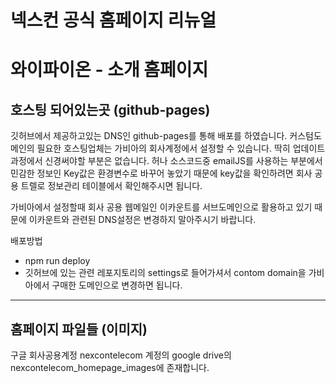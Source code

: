 # 넥스컨 공식 홈페이지 리뉴얼


# 와이파이온 - 소개 홈페이지
## 호스팅 되어있는곳 (github-pages)

깃허브에서 제공하고있는 DNS인 github-pages를 통해 배포를 하였습니다.
커스텀도메인의 필요한 호스팅업체는 가비아의 회사계정에서 설정할 수 있습니다.
딱히 업데이트과정에서 신경써야할 부분은 없습니다.
허나 소스코드중 emailJS를 사용하는 부분에서 민감한 정보인 Key값은 환경변수로 바꾸어 놓았기 때문에
key값을 확인하려면 회사 공용 트렐로 정보관리 테이블에서 확인해주시면 됩니다.

가비아에서 설정할때 회사 공용 웹메일인 이카운트를 서브도메인으로 활용하고 있기 때문에
이카운트와 관련된 DNS설정은 변경하지 말아주시기 바랍니다.

배포방법
- npm run deploy
- 깃허브에 있는 관련 레포지토리의 settings로 들어가셔서 contom domain을 가비아에서 구매한 도메인으로 변경하면 됩니다.

---
## 홈페이지 파일들 (이미지)

구글 회사공용계정 nexcontelecom 계정의 google drive의 nexcontelecom_homepage_images에 존재합니다.
